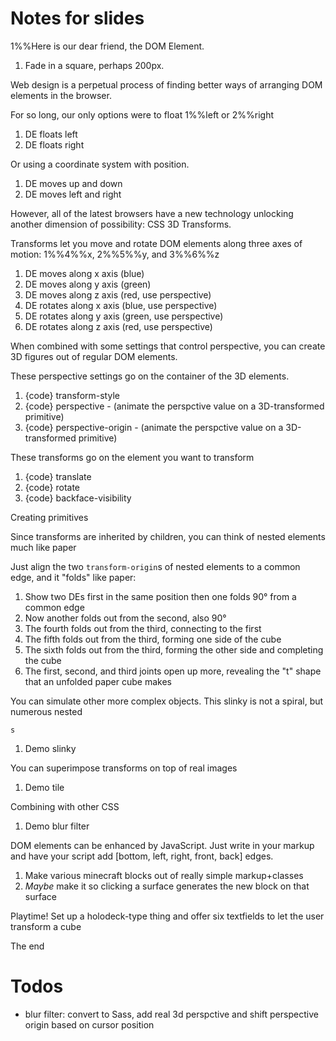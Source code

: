 # Notes for slides

1%%Here is our dear friend, the DOM Element.
1. Fade in a square, perhaps 200px.

Web design is a perpetual process of finding better ways of arranging DOM elements in the browser.

For so long, our only options were to float 1%%left or 2%%right
1. DE floats left
2. DE floats right

Or using a coordinate system with position.
1. DE moves up and down
2. DE moves left and right

However, all of the latest browsers have a new technology unlocking another dimension of possibility: CSS 3D Transforms.

Transforms let you move and rotate DOM elements along three axes of motion: 1%%4%%x, 2%%5%%y, and 3%%6%%z
1. DE moves along x axis (blue)
2. DE moves along y axis (green)
3. DE moves along z axis (red, use perspective)
4. DE rotates along x axis (blue, use perspective)
5. DE rotates along y axis (green, use perspective)
6. DE rotates along z axis (red, use perspective)

When combined with some settings that control perspective, you can create 3D figures out of regular DOM elements.

These perspective settings go on the container of the 3D elements.
1. {code} transform-style
2. {code} perspective - (animate the perspctive value on a 3D-transformed primitive)
3. {code} perspective-origin - (animate the perspctive value on a 3D-transformed primitive)

These transforms go on the element you want to transform
1. {code} translate
2. {code} rotate
3. {code} backface-visibility

Creating primitives

Since transforms are inherited by children, you can think of nested elements much like paper

Just align the two <code>transform-origin</code>s of nested elements to a common edge, and it "folds" like paper:
1. Show two DEs first in the same position then one folds 90° from a common edge
2. Now another folds out from the second, also 90°
3. The fourth folds out from the third, connecting to the first
4. The fifth folds out from the third, forming one side of the cube
5. The sixth folds out from the third, forming the other side and completing the cube
6. The first, second, and third joints open up more, revealing the "t" shape that an unfolded paper cube makes

You can simulate other more complex objects. This slinky is not a spiral, but numerous nested <code><div>s</code>
1. Demo slinky

You can superimpose transforms on top of real images
1. Demo tile

Combining with other CSS
1. Demo blur filter

DOM elements can be enhanced by JavaScript. Just write <code><span class="cube"></span></code> in your markup and have your script add [bottom, left, right, front, back] edges.
1. Make various minecraft blocks out of really simple markup+classes
2. *Maybe* make it so clicking a surface generates the new block on that surface

Playtime!
Set up a holodeck-type thing and offer six textfields to let the user transform a cube

The end

# Todos

- blur filter: convert to Sass, add real 3d perspctive and shift perspective origin based on cursor position
